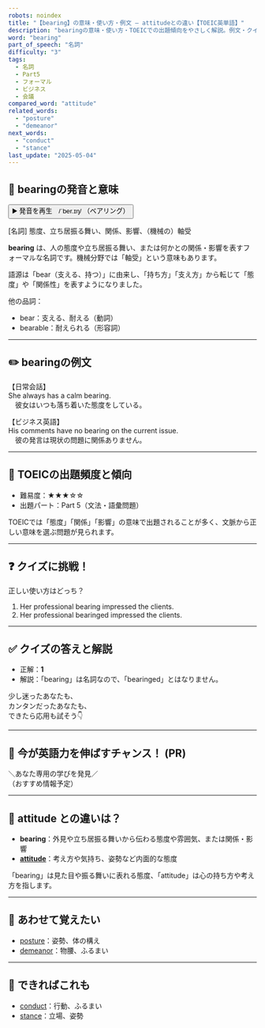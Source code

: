 ```yaml
---
robots: noindex
title: "【bearing】の意味・使い方・例文 ― attitudeとの違い【TOEIC英単語】"
description: "bearingの意味・使い方・TOEICでの出題傾向をやさしく解説。例文・クイズ付きでattitudeとの違いもわかりやすく学べます。"
word: "bearing"
part_of_speech: "名詞"
difficulty: "3"
tags:
  - 名詞
  - Part5
  - フォーマル
  - ビジネス
  - 会議
compared_word: "attitude"
related_words:
  - "posture"
  - "demeanor"
next_words:
  - "conduct"
  - "stance"
last_update: "2025-05-04"
---
```


## 🔰 bearingの発音と意味

<button class="play-audio" onclick="playTTS('bearing')">
  <span class="play-audio-main">
    ▶️ 発音を再生　/ˈber.ɪŋ/
  </span>
  <span class="play-audio-sub">
    （ベアリング）
  </span>
</button>

[名詞] 態度、立ち居振る舞い、関係、影響、（機械の）軸受

**bearing** は、人の態度や立ち居振る舞い、または何かとの関係・影響を表すフォーマルな名詞です。機械分野では「軸受」という意味もあります。

語源は「bear（支える、持つ）」に由来し、「持ち方」「支え方」から転じて「態度」や「関係性」を表すようになりました。

他の品詞：  
- bear：支える、耐える（動詞）
- bearable：耐えられる（形容詞）

---

## ✏️ bearingの例文

【日常会話】  
She always has a calm bearing.  
　彼女はいつも落ち着いた態度をしている。

【ビジネス英語】  
His comments have no bearing on the current issue.  
　彼の発言は現状の問題に関係ありません。

---

## 🎯 TOEICの出題頻度と傾向

- 難易度：★★★☆☆
- 出題パート：Part 5（文法・語彙問題）

TOEICでは「態度」「関係」「影響」の意味で出題されることが多く、文脈から正しい意味を選ぶ問題が見られます。

---

## ❓ クイズに挑戦！

正しい使い方はどっち？

1. Her professional bearing impressed the clients.  
2. Her professional bearinged impressed the clients.

---

## ✅ クイズの答えと解説

- 正解：**1**
- 解説：「bearing」は名詞なので、「bearinged」とはなりません。

少し迷ったあなたも、  
カンタンだったあなたも、  
できたら応用も試そう👇️

---

## 🚀 今が英語力を伸ばすチャンス！ (PR)

<div class="info-center">
＼あなた専用の学びを発見／<br>  
（おすすめ情報予定）
</div>

---

## 🤔  attitude との違いは？

- **bearing**：外見や立ち居振る舞いから伝わる態度や雰囲気、または関係・影響
- **[attitude](/word/attitude)**：考え方や気持ち、姿勢など内面的な態度

「bearing」は見た目や振る舞いに表れる態度、「attitude」は心の持ち方や考え方を指します。

---

## 🧩 あわせて覚えたい

- [posture](/word/posture)：姿勢、体の構え
- [demeanor](/word/demeanor)：物腰、ふるまい

---

## 📖 できればこれも

- [conduct](/word/conduct)：行動、ふるまい
- [stance](/word/stance)：立場、姿勢

<!-- cvid: aid44_bid22 -->
